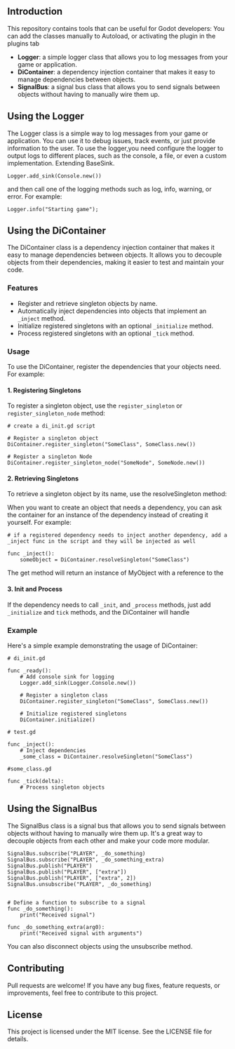 ## Introduction
This repository contains tools that can be useful for Godot developers:
You can add the classes manually to Autoload, or activating the plugin in the plugins tab

* **Logger**: a simple logger class that allows you to log messages from your game or application.  
* **DiContainer**: a dependency injection container that makes it easy to manage dependencies between objects.  
* **SignalBus**: a signal bus class that allows you to send signals between objects without having to manually wire them up.
## Using the Logger
The Logger class is a simple way to log messages from your game or application. You can use it to debug issues, track events, or just provide information to the user. To use the logger,you need configure the logger to output logs to different places, such as the console, a file, or even a custom implementation. Extending BaseSink.

```gdscript
Logger.add_sink(Console.new())
```

 and then call one of the logging methods such as log, info, warning, or error. For example:

```gdscript
Logger.info("Starting game");
```

## Using the DiContainer
The DiContainer class is a dependency injection container that makes it easy to manage dependencies between objects. It allows you to decouple objects from their dependencies, making it easier to test and maintain your code.

### Features

- Register and retrieve singleton objects by name.
- Automatically inject dependencies into objects that implement an `_inject` method.
- Initialize registered singletons with an optional `_initialize` method.
- Process registered singletons with an optional `_tick` method.

### Usage
To use the DiContainer, register the dependencies that your objects need. For example:

#### 1. Registering Singletons
To register a singleton object, use the `register_singleton` or `register_singleton_node` method:

```gdscript
# create a di_init.gd script

# Register a singleton object
DiContainer.register_singleton("SomeClass", SomeClass.new())

# Register a singleton Node
DiContainer.register_singleton_node("SomeNode", SomeNode.new())
```

#### 2. Retrieving Singletons
To retrieve a singleton object by its name, use the resolveSingleton method:

When you want to create an object that needs a dependency, you can ask the container for an instance of the dependency instead of creating it yourself. For example:

```gdscript
# if a registered dependency needs to inject another dependency, add a _inject func in the script and they will be injected as well

func _inject():
	someObject = DiContainer.resolveSingleton("SomeClass")
```
The get method will return an instance of MyObject with a reference to the 

#### 3. Init and Process
If the dependency needs to call `_init`, and `_process` methods, just add `_initialize` and `tick` methods, and the DiContainer will handle

### Example
Here's a simple example demonstrating the usage of DiContainer:

```gdscript
# di_init.gd

func _ready():
    # Add console sink for logging
    Logger.add_sink(Logger.Console.new())
    
    # Register a singleton class
    DiContainer.register_singleton("SomeClass", SomeClass.new())
    
    # Initialize registered singletons
    DiContainer.initialize()
```

```gdscript
# test.gd

func _inject():
    # Inject dependencies
    _some_class = DiContainer.resolveSingleton("SomeClass")
```

```gdscript
#some_class.gd

func _tick(delta):
    # Process singleton objects
```

## Using the SignalBus
The SignalBus class is a signal bus that allows you to send signals between objects without having to manually wire them up. It's a great way to decouple objects from each other and make your code more modular.

```gdscript
SignalBus.subscribe("PLAYER", _do_something)
SignalBus.subscribe("PLAYER", _do_something_extra)
SignalBus.publish("PLAYER")
SignalBus.publish("PLAYER", ["extra"])
SignalBus.publish("PLAYER", ["extra", 2])
SignalBus.unsubscribe("PLAYER", _do_something)


# Define a function to subscribe to a signal
func _do_something():
    print("Received signal")

func _do_something_extra(arg0):
    print("Received signal with arguments")
```

You can also disconnect objects using the unsubscribe method.

## Contributing
Pull requests are welcome! If you have any bug fixes, feature requests, or improvements, feel free to contribute to this project.

## License
This project is licensed under the MIT license. See the LICENSE file for details.